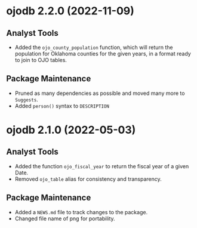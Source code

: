 # ojodb 2.2.0 (2022-11-09)

## Analyst Tools
* Added the `ojo_county_population` function, which will return the population for Oklahoma counties for the given years, in a format ready to join to OJO tables.

## Package Maintenance
* Pruned as many dependencies as possible and moved many more to `Suggests`.
* Added `person()` syntax to `DESCRIPTION`

# ojodb 2.1.0 (2022-05-03)

## Analyst Tools

* Added the function `ojo_fiscal_year` to return the fiscal year of a given Date.
* Removed `ojo_table` alias for consistency and transparency.

## Package Maintenance
* Added a `NEWS.md` file to track changes to the package.
* Changed file name of png for portability.

